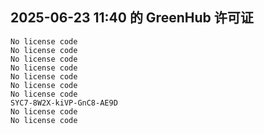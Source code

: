 ## 2025-06-23 11:40 的 GreenHub 许可证
```
No license code
No license code
No license code
No license code
No license code
No license code
No license code
SYC7-8W2X-kiVP-GnC8-AE9D
No license code
No license code
```
